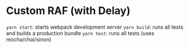 # Custom RAF (with Delay)

`yarn start`: starts webpack development server
`yarn build`: runs all tests and builds a production bundle
`yarn test`: runs all tests (uses mocha/chai/sinon)

